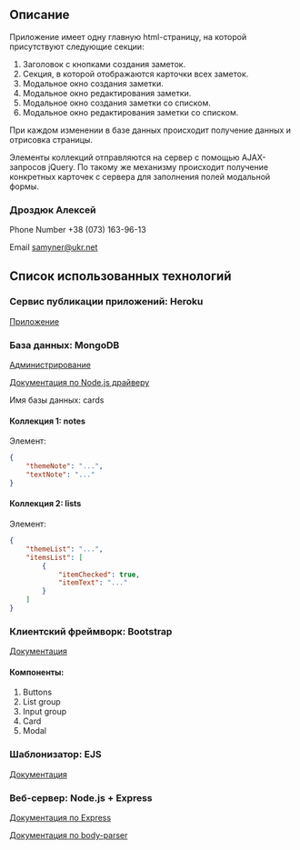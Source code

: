 
## Описание
Приложение имеет одну главную html-страницу, на которой присутствуют следующие секции:
1. Заголовок с кнопками создания заметок.
2. Секция, в которой отображаются карточки всех заметок.
3. Модальное окно создания заметки.
4. Модальное окно редактирования заметки.
5. Модальное окно создания заметки со списком.
6. Модальное окно редактирования заметки со списком.

При каждом изменении в базе данных происходит получение данных и отрисовка страницы. 

Элементы коллекций отправляются на сервер с помощью AJAX-запросов jQuery.
По такому же механизму происходит получение конкретных карточек с сервера для заполнения полей модальной формы.

### Дроздюк Алексей

Phone Number	+38 (073) 163-96-13

Email	samyner@ukr.net

## Список использованных технологий
### Сервис публикации приложений: Heroku
[Приложение](https://sleepy-tundra-70276.herokuapp.com/)

### База данных: MongoDB
[Администрирование](https://cloud.mongodb.com/v2#/org/5cffb103014b761b070850d4)

[Документация по Node.js драйверу](http://mongodb.github.io/node-mongodb-native/3.2/)

Имя базы данных: cards

#### Коллекция 1: notes
Элемент:
```json
{
    "themeNote": "...",
    "textNote": "..."
}
```

#### Коллекция 2: lists
Элемент:
```json
{
    "themeList": "...",
    "itemsList": [
        {
            "itemChecked": true,
            "itemText": "..."
        }
    ]
}
```

### Клиентский фреймворк: Bootstrap
[Документация](https://getbootstrap.com/docs/4.3/getting-started/introduction/)

#### Компоненты:
1. Buttons
2. List group
3. Input group
4. Card
5. Modal

### Шаблонизатор: EJS
[Документация](https://ejs.co/#about)

### Веб-сервер: Node.js + Express
[Документация по Express](https://expressjs.com/ru/)

[Документация по body-parser](https://www.npmjs.com/package/body-parser)

